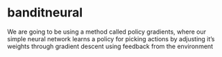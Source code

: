 # banditneural
We are going to be using a method called policy gradients, where our simple neural network learns a policy for picking actions by adjusting it’s weights through gradient descent using feedback from the environment
